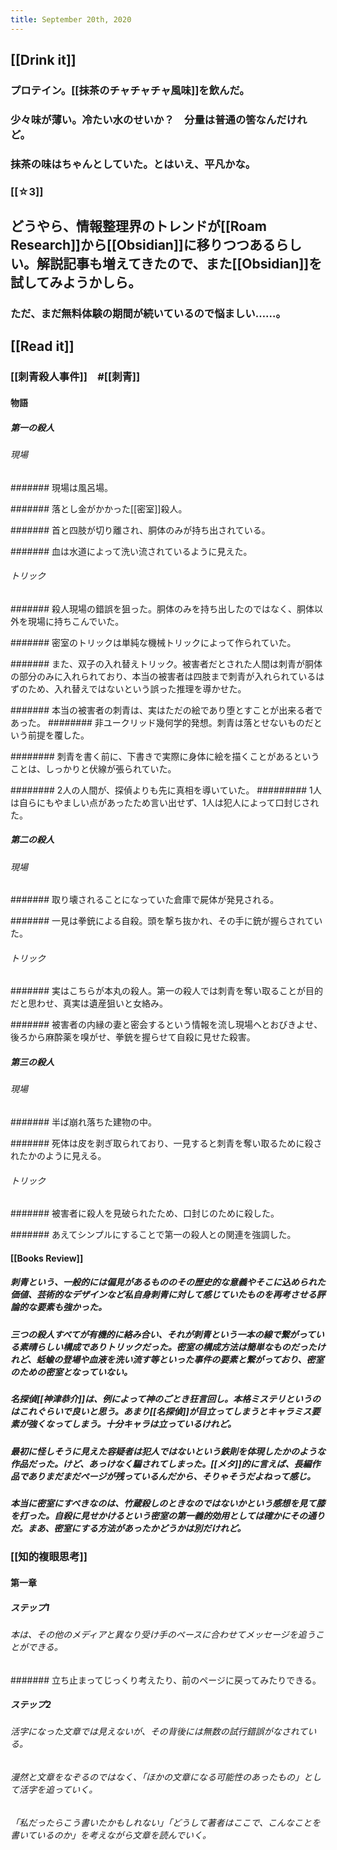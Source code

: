 ```yaml
---
title: September 20th, 2020
---
```


## [[Drink it]]
### プロテイン。[[抹茶のチャチャチャ風味]]を飲んだ。

### 少々味が薄い。冷たい水のせいか？　分量は普通の筈なんだけれど。

### 抹茶の味はちゃんとしていた。とはいえ、平凡かな。

### [[☆3]]

## どうやら、情報整理界のトレンドが[[Roam Research]]から[[Obsidian]]に移りつつあるらしい。解説記事も増えてきたので、また[[Obsidian]]を試してみようかしら。
### ただ、まだ無料体験の期間が続いているので悩ましい……。

## [[Read it]]
### [[刺青殺人事件]]　#[[刺青]]
#### 

#### 物語
##### 第一の殺人
###### 現場
####### 現場は風呂場。

####### 落とし金がかかった[[密室]]殺人。

####### 首と四肢が切り離され、胴体のみが持ち出されている。

####### 血は水道によって洗い流されているように見えた。

###### トリック
####### 殺人現場の錯誤を狙った。胴体のみを持ち出したのではなく、胴体以外を現場に持ちこんでいた。

####### 密室のトリックは単純な機械トリックによって作られていた。

####### また、双子の入れ替えトリック。被害者だとされた人間は刺青が胴体の部分のみに入れられており、本当の被害者は四肢まで刺青が入れられているはずのため、入れ替えではないという誤った推理を導かせた。

####### 本当の被害者の刺青は、実はただの絵であり堕とすことが出来る者であった。
######## 非ユークリッド幾何学的発想。刺青は落とせないものだという前提を覆した。

######## 刺青を書く前に、下書きで実際に身体に絵を描くことがあるということは、しっかりと伏線が張られていた。

######## 2人の人間が、探偵よりも先に真相を導いていた。
######### 1人は自らにもやましい点があったため言い出せず、1人は犯人によって口封じされた。

##### 第二の殺人
###### 現場
####### 取り壊されることになっていた倉庫で屍体が発見される。

####### 一見は拳銃による自殺。頭を撃ち抜かれ、その手に銃が握らされていた。

###### トリック
####### 実はこちらが本丸の殺人。第一の殺人では刺青を奪い取ることが目的だと思わせ、真実は遺産狙いと女絡み。

####### 被害者の内縁の妻と密会するという情報を流し現場へとおびきよせ、後ろから麻酔薬を嗅がせ、拳銃を握らせて自殺に見せた殺害。

##### 第三の殺人
###### 現場
####### 半ば崩れ落ちた建物の中。

####### 死体は皮を剥ぎ取られており、一見すると刺青を奪い取るために殺されたかのように見える。

###### トリック
####### 被害者に殺人を見破られたため、口封じのために殺した。

####### あえてシンプルにすることで第一の殺人との関連を強調した。

#### [[Books Review]]
##### 刺青という、一般的には偏見があるもののその歴史的な意義やそこに込められた価値、芸術的なデザインなど私自身刺青に対して感じていたものを再考させる評論的な要素も強かった。

##### 三つの殺人すべてが有機的に絡み合い、それが刺青という一本の線で繋がっている素晴らしい構成でありトリックだった。密室の構成方法は簡単なものだったけれど、蛞蝓の登場や血液を洗い流す等といった事件の要素と繋がっており、密室のための密室となっていない。

##### 名探偵[[神津恭介]]は、例によって神のごとき狂言回し。本格ミステリというのはこれぐらいで良いと思う。あまり[[名探偵]]が目立ってしまうとキャラミス要素が強くなってしまう。十分キャラは立っているけれど。

##### 最初に怪しそうに見えた容疑者は犯人ではないという鉄則を体現したかのような作品だった。けど、あっけなく騙されてしまった。[[メタ]]的に言えば、長編作品でありまだまだページが残っているんだから、そりゃそうだよねって感じ。

##### 本当に密室にすべきなのは、竹蔵殺しのときなのではないかという感想を見て膝を打った。自殺に見せかけるという密室の第一義的効用としては確かにその通りだ。まあ、密室にする方法があったかどうかは別だけれど。

##### 

### [[知的複眼思考]]
#### 第一章
##### ステップ1
###### 本は、その他のメディアと異なり受け手のペースに合わせてメッセージを追うことができる。
####### 立ち止まってじっくり考えたり、前のページに戻ってみたりできる。

##### ステップ2
###### 活字になった文章では見えないが、その背後には無数の試行錯誤がなされている。

###### 漫然と文章をなぞるのではなく、「ほかの文章になる可能性のあったもの」として活字を追っていく。

###### 「私だったらこう書いたかもしれない」「どうして著者はここで、こんなことを書いているのか」を考えながら文章を読んでいく。
